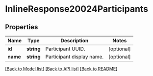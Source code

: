 # InlineResponse20024Participants

## Properties
Name | Type | Description | Notes
------------ | ------------- | ------------- | -------------
**id** | **string** | Participant UUID. | [optional] 
**name** | **string** | Participant display name. | [optional] 

[[Back to Model list]](../README.md#documentation-for-models) [[Back to API list]](../README.md#documentation-for-api-endpoints) [[Back to README]](../README.md)


